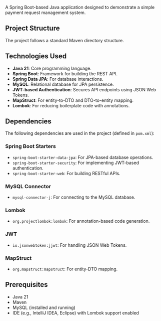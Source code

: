A Spring Boot-based Java application designed to demonstrate a simple payment request management system.

## Project Structure

The project follows a standard Maven directory structure.

## Technologies Used

- **Java 21**: Core programming language.
- **Spring Boot**: Framework for building the REST API.
- **Spring Data JPA**: For database interactions.
- **MySQL**: Relational database for JPA persistence.
- **JWT-based Authentication**: Secures API endpoints using JSON Web Tokens.
- **MapStruct**: For entity-to-DTO and DTO-to-entity mapping.
- **Lombok**: For reducing boilerplate code with annotations.

## Dependencies

The following dependencies are used in the project (defined in `pom.xml`):

### Spring Boot Starters

- `spring-boot-starter-data-jpa`: For JPA-based database operations.
- `spring-boot-starter-security`: For implementing JWT-based authentication.
- `spring-boot-starter-web`: For building RESTful APIs.

### MySQL Connector

- `mysql-connector-j`: For connecting to the MySQL database.

### Lombok

- `org.projectlombok:lombok`: For annotation-based code generation.

### JWT

- `io.jsonwebtoken:jjwt`: For handling JSON Web Tokens.

### MapStruct

- `org.mapstruct:mapstruct`: For entity-DTO mapping.

## Prerequisites

- Java 21
- Maven
- MySQL (installed and running)
- IDE (e.g., IntelliJ IDEA, Eclipse) with Lombok support enabled
